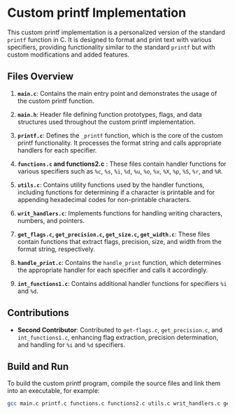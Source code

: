 # Custom printf Implementation

This custom printf implementation is a personalized version of the standard `printf` function in C. It is designed to format and print text with various specifiers, providing functionality similar to the standard `printf` but with custom modifications and added features.

## Files Overview

1. **`main.c`**: Contains the main entry point and demonstrates the usage of the custom printf function.

2. **`main.h`**: Header file defining function prototypes, flags, and data structures used throughout the custom printf implementation.

3. **`printf.c`**: Defines the `_printf` function, which is the core of the custom printf functionality. It processes the format string and calls appropriate handlers for each specifier.

4. **`functions.c` and functions2.c** : These files contain handler functions for various specifiers such as `%c`, `%s`, `%i`, `%d`, `%u`, `%o`, `%x`, `%X`, `%p`, `%S`, `%r`, and `%R`.

5. **`utils.c`**: Contains utility functions used by the handler functions, including functions for determining if a character is printable and for appending hexadecimal codes for non-printable characters.

6. **`writ_handlers.c`**: Implements functions for handling writing characters, numbers, and pointers.

7. **`get_flags.c`, `get_precision.c`, `get_size.c`, `get_width.c`**: These files contain functions that extract flags, precision, size, and width from the format string, respectively.

8. **`handle_print.c`**: Contains the `handle_print` function, which determines the appropriate handler for each specifier and calls it accordingly.

9. **`int_functions1.c`**: Contains additional handler functions for specifiers `%i` and `%d`.

## Contributions

- **Second Contributor**: Contributed to `get-flags.c`, `get_precision.c`, and `int_functions1.c`, enhancing flag extraction, precision determination, and handling for `%i` and `%d` specifiers.

## Build and Run

To build the custom printf program, compile the source files and link them into an executable, for example:

```bash
gcc main.c printf.c functions.c functions2.c utils.c writ_handlers.c get_flags.c get_precision.c get_size.c get_width.c handle_print.c int_functions1.c -o custom_printf

